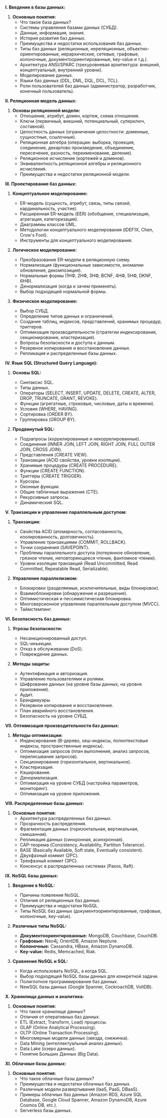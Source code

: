 **I. Введение в базы данных:**

1. **Основные понятия:**
    *   Что такое база данных?
    *   Системы управления базами данных (СУБД).
    *   Данные, информация, знания.
    *   История развития баз данных.
    *   Преимущества и недостатки использования баз данных.
    *   Типы баз данных (реляционные, нереляционные, объектно-ориентированные, иерархические, сетевые, графовые, колоночные, документоориентированные, key-value и т.д.).
    *   Архитектура ANSI/SPARC (трехуровневая архитектура: внешний, концептуальный, внутренний уровни).
    *   Моделирование данных.
    *   Языки баз данных (DDL, DML, DQL, DCL, TCL).
    *   Роли пользователей баз данных (администратор, разработчик, конечный пользователь).

**II. Реляционная модель данных:**

1. **Основы реляционной модели:**
    *   Отношение, атрибут, домен, кортеж, схема отношения.
    *   Ключи (первичный, внешний, потенциальный, суперключ, составной).
    *   Целостность данных (ограничения целостности: доменные, сущностные, ссылочные).
    *   Реляционная алгебра (операции: выборка, проекция, соединение, декартово произведение, объединение, пересечение, разность, переименование, деление).
    *   Реляционное исчисление (кортежей и доменов).
    *   Эквивалентность реляционной алгебры и реляционного исчисления.
    *   Преимущества и недостатки реляционной модели.

**III. Проектирование баз данных:**

1. **Концептуальное моделирование:**
    *   ER-модель (сущность, атрибут, связь, типы связей, кардинальность, участие).
    *   Расширенная ER-модель (EER) (обобщение, специализация, агрегация, категоризация).
    *   Диаграммы классов UML.
    *   Методологии концептуального моделирования (IDEF1X, Chen, Crow's Foot).
    *   Инструменты для концептуального моделирования.

2. **Логическое моделирование:**
    *   Преобразование ER-модели в реляционную схему.
    *   Нормализация (функциональные зависимости, аномалии обновления, декомпозиция).
    *   Нормальные формы (1НФ, 2НФ, 3НФ, BCNF, 4НФ, 5НФ, DKNF, 6НФ).
    *   Денормализация (когда и зачем применять).
    *   Выбор подходящей нормальной формы.

3. **Физическое моделирование:**
    *   Выбор СУБД.
    *   Определение типов данных и ограничений.
    *   Создание таблиц, индексов, представлений, хранимых процедур, триггеров.
    *   Оптимизация производительности (стратегии индексирования, секционирование, кластеризация).
    *   Вопросы безопасности и доступа к данным.
    *   Резервное копирование и восстановление данных.
    *   Репликация и распределенные базы данных.

**IV. Язык SQL (Structured Query Language):**

1. **Основы SQL:**
    *   Синтаксис SQL.
    *   Типы данных.
    *   Операторы (SELECT, INSERT, UPDATE, DELETE, CREATE, ALTER, DROP, TRUNCATE, GRANT, REVOKE).
    *   Функции (агрегатные, строковые, числовые, даты и времени).
    *   Условия (WHERE, HAVING).
    *   Сортировка (ORDER BY).
    *   Группировка (GROUP BY).

2. **Продвинутый SQL:**
    *   Подзапросы (коррелированные и некоррелированные).
    *   Соединения (INNER JOIN, LEFT JOIN, RIGHT JOIN, FULL OUTER JOIN, CROSS JOIN).
    *   Представления (CREATE VIEW).
    *   Транзакции (ACID свойства, уровни изоляции).
    *   Хранимые процедуры (CREATE PROCEDURE).
    *   Функции (CREATE FUNCTION).
    *   Триггеры (CREATE TRIGGER).
    *   Курсоры.
    *   Оконные функции.
    *   Общие табличные выражения (CTE).
    *   Рекурсивные запросы.
    *   Динамический SQL.

**V. Транзакции и управление параллельным доступом:**

1. **Транзакции:**
    *   Свойства ACID (атомарность, согласованность, изолированность, долговечность).
    *   Управление транзакциями (COMMIT, ROLLBACK).
    *   Точки сохранения (SAVEPOINT).
    *   Проблемы параллельного доступа (потерянное обновление, грязное чтение, неповторяющееся чтение, фантомное чтение).
    *   Уровни изоляции транзакций (Read Uncommitted, Read Committed, Repeatable Read, Serializable).

2. **Управление параллелизмом:**
    *   Блокировки (разделяемые, исключительные, виды блокировок).
    *   Взаимоблокировки (обнаружение и разрешение).
    *   Оптимистическая и пессимистическая блокировка.
    *   Многоверсионное управление параллельным доступом (MVCC).
    *   Таймстемпинг.

**VI. Безопасность баз данных:**

1. **Угрозы безопасности:**
    *   Несанкционированный доступ.
    *   SQL-инъекции.
    *   Отказ в обслуживании (DoS).
    *   Повреждение данных.

2. **Методы защиты:**
    *   Аутентификация и авторизация.
    *   Управление пользователями и ролями.
    *   Шифрование данных (на уровне базы данных, на уровне приложения).
    *   Аудит.
    *   Брандмауэры.
    *   Резервное копирование и восстановление.
    *   План аварийного восстановления.
    *   Безопасность на уровне СУБД.

**VII. Оптимизация производительности баз данных:**

1. **Методы оптимизации:**
    *   Индексирование (B-дерево, хеш-индексы, полнотекстовые индексы, пространственные индексы).
    *   Оптимизация запросов (план выполнения, анализ запросов, переписывание запросов).
    *   Секционирование (горизонтальное, вертикальное).
    *   Кластеризация.
    *   Кэширование.
    *   Денормализация.
    *   Оптимизация на уровне СУБД (настройка параметров, мониторинг).
    *   Оптимизация на уровне приложения.

**VIII. Распределенные базы данных:**

1. **Основные понятия:**
    *   Архитектура распределенных баз данных.
    *   Прозрачность распределения.
    *   Фрагментация данных (горизонтальная, вертикальная, смешанная).
    *   Репликация данных (синхронная, асинхронная).
    *   CAP-теорема (Consistency, Availability, Partition Tolerance).
    *   BASE (Basically Available, Soft state, Eventually consistent).
    *   Двухфазный коммит (2PC).
    *   Трехфазный коммит (3PC).
    *   Консенсус в распределенных системах (Paxos, Raft).

**IX. NoSQL базы данных:**

1. **Введение в NoSQL:**
    *   Причины появления NoSQL.
    *   Отличия от реляционных баз данных.
    *   Преимущества и недостатки NoSQL.
    *   Типы NoSQL баз данных (документоориентированные, графовые, колоночные, key-value).

2. **Различные типы NoSQL:**
    *   **Документоориентированные:** MongoDB, Couchbase, CouchDB.
    *   **Графовые:** Neo4j, OrientDB, Amazon Neptune.
    *   **Колоночные:** Cassandra, HBase, Amazon DynamoDB.
    *   **Key-value:** Redis, Memcached, Riak.

3. **Сравнение NoSQL и SQL:**
    *   Когда использовать NoSQL, а когда SQL.
    *   Выбор подходящей NoSQL базы данных для конкретной задачи.
    *   Полиглотное программирование баз данных.
    *   NewSQL базы данных (Google Spanner, CockroachDB, VoltDB).

**X. Хранилища данных и аналитика:**
1. **Основные понятия:**
   *   Что такое хранилище данных?
   *   Отличия от оперативных баз данных.
   *   ETL (Extract, Transform, Load) процессы.
   *   OLAP (Online Analytical Processing).
   *   OLTP (Online Transaction Processing).
   *   Многомерные модели данных (звезда, снежинка).
   *   Data Mining (интеллектуальный анализ данных).
   *   Data Lake (озеро данных).
   *   Понятие Больших Данных (Big Data).

**XI. Облачные базы данных:**
1. **Основные понятия:**
   * Что такое облачные базы данных?
   * Преимущества и недостатки облачных баз данных.
   * Различные модели развертывания (IaaS, PaaS, DBaaS).
   * Примеры облачных баз данных (Amazon RDS, Azure SQL Database, Google Cloud Spanner, Amazon DynamoDB, Azure Cosmos DB, etc.).
   * Serverless базы данных.
